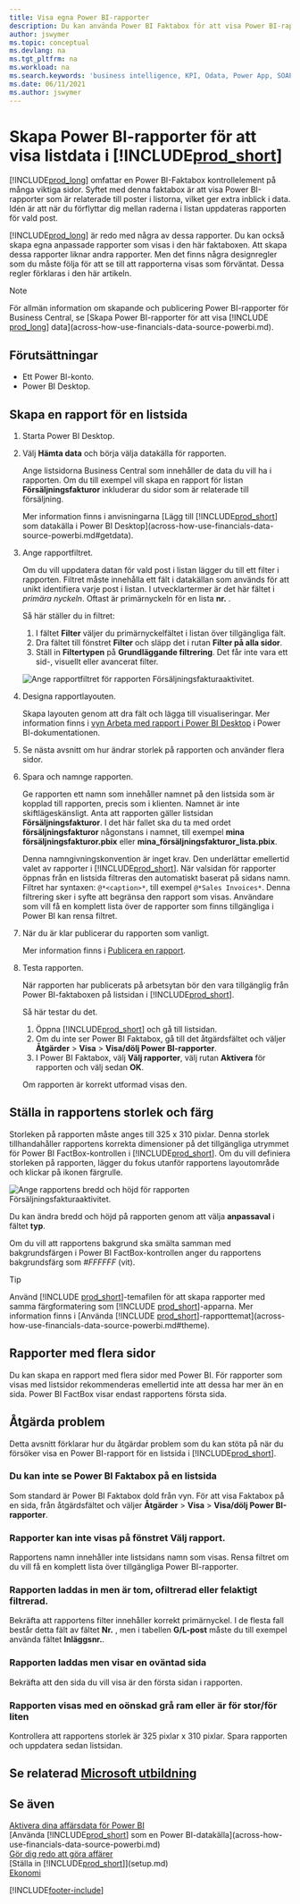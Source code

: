 ```yaml
---
title: Visa egna Power BI-rapporter
description: Du kan använda Power BI Faktabox för att visa Power BI-rapporter och få extra inblick i postdata i nyckellistor.
author: jswymer
ms.topic: conceptual
ms.devlang: na
ms.tgt_pltfrm: na
ms.workload: na
ms.search.keywords: 'business intelligence, KPI, Odata, Power App, SOAP, analysis'
ms.date: 06/11/2021
ms.author: jswymer
---
```

# <a name="creating-power-bi-reports-for-displaying-list-data-in-"></a><a name="creating-power-bi-reports-for-displaying-list-data-in-"></a><a name="creating-power-bi-reports-for-displaying-list-data-in-"></a>Skapa Power BI-rapporter för att visa listdata i [!INCLUDE[prod_short](includes/prod_short.md)]

[!INCLUDE[prod_long](includes/prod_long.md)] omfattar en Power BI-Faktabox kontrollelement på många viktiga sidor. Syftet med denna faktabox är att visa Power BI-rapporter som är relaterade till poster i listorna, vilket ger extra inblick i data. Idén är att när du förflyttar dig mellan raderna i listan uppdateras rapporten för vald post.

[!INCLUDE[prod_long](includes/prod_long.md)] är redo med några av dessa rapporter. Du kan också skapa egna anpassade rapporter som visas i den här faktaboxen. Att skapa dessa rapporter liknar andra rapporter. Men det finns några designregler som du måste följa för att se till att rapporterna visas som förväntat. Dessa regler förklaras i den här artikeln.

> [!NOTE]
> För allmän information om skapande och publicering Power BI-rapporter för Business Central, se [Skapa Power BI-rapporter för att visa [!INCLUDE [prod_long](includes/prod_long.md)] data](across-how-use-financials-data-source-powerbi.md). 

## <a name="prerequisites"></a><a name="prerequisites"></a><a name="prerequisites"></a>Förutsättningar

- Ett Power BI-konto.
- Power BI Desktop.

<!-- 
For more information about getting started, see [Use [!INCLUDE[prod_short](includes/prod_short.md)] as a Power BI Data Source](across-how-use-financials-data-source-powerbi.md).-->

## <a name="create-a-report-for-a-list-page"></a><a name="create-a-report-for-a-list-page"></a><a name="create-a-report-for-a-list-page"></a>Skapa en rapport för en listsida

1. Starta Power BI Desktop.
2. Välj **Hämta data** och börja välja datakälla för rapporten.

    Ange listsidorna Business Central som innehåller de data du vill ha i rapporten. Om du till exempel vill skapa en rapport för listan **Försäljningsfakturor** inkluderar du sidor som är relaterade till försäljning.

    Mer information finns i anvisningarna [Lägg till [!INCLUDE[prod_short](includes/prod_short.md)] som datakälla i Power BI Desktop](across-how-use-financials-data-source-powerbi.md#getdata).

3. Ange rapportfiltret.

    Om du vill uppdatera datan för vald post i listan lägger du till ett filter i rapporten. Filtret måste innehålla ett fält i datakällan som används för att unikt identifiera varje post i listan. I utvecklartermer är det här fältet i *primära nyckeln*. Oftast är primärnyckeln för en lista **nr.** .

    Så här ställer du in filtret:

    1. I fältet **Filter** väljer du primärnyckelfältet i listan över tillgängliga fält.
    2. Dra fältet till fönstret **Filter** och släpp det i rutan **Filter på alla sidor**.
    3. Ställ in **Filtertypen** på **Grundläggande filtrering**. Det får inte vara ett sid-, visuellt eller avancerat filter.

    ![Ange rapportfiltret för rapporten Försäljningsfakturaaktivitet.](./media/across-how-use-powerbi-reports-factbox/financials-powerbi-report-filter-v3.png)
4. Designa rapportlayouten.

    Skapa layouten genom att dra fält och lägga till visualiseringar. Mer information finns i [vyn Arbeta med rapport i Power BI Desktop](/power-bi/create-reports/desktop-report-view) i Power BI-dokumentationen.

5. Se nästa avsnitt om hur ändrar storlek på rapporten och använder flera sidor.

6. Spara och namnge rapporten.

    Ge rapporten ett namn som innehåller namnet på den listsida som är kopplad till rapporten, precis som i klienten. Namnet är inte skiftlägeskänsligt. Anta att rapporten gäller listsidan **Försäljningsfakturor**. I det här fallet ska du ta med ordet **försäljningsfakturor** någonstans i namnet, till exempel **mina försäljningsfakturor.pbix** eller **mina_försäljningsfakturor_lista.pbix**.

    Denna namngivningskonvention är inget krav. Den underlättar emellertid valet av rapporter i [!INCLUDE[prod_short](includes/prod_short.md)]. När valsidan för rapporter öppnas från en listsida filtreras den automatiskt baserat på sidans namn. Filtret har syntaxen: `@*<caption>*`, till exempel `@*Sales Invoices*`. Denna filtrering sker i syfte att begränsa den rapport som visas. Användare som vill få en komplett lista över de rapporter som finns tillgängliga i Power BI kan rensa filtret.

7. När du är klar publicerar du rapporten som vanligt.

    Mer information finns i [Publicera en rapport](across-how-use-financials-data-source-powerbi.md#publish-reports).

8. Testa rapporten.

    När rapporten har publicerats på arbetsytan bör den vara tillgänglig från Power BI-faktaboxen på listsidan i [!INCLUDE[prod_short](includes/prod_short.md)].

    Så här testar du det.

    1. Öppna [!INCLUDE[prod_short](includes/prod_short.md)] och gå till listsidan.
    2. Om du inte ser Power BI Faktabox, gå till det åtgärdsfältet och väljer **Åtgärder** > **Visa** > **Visa/dölj Power BI-rapporter**.
    3. I Power BI Faktabox, välj **Välj rapporter**, välj rutan **Aktivera** för rapporten och välj sedan **OK**.

    Om rapporten är korrekt utformad visas den.  

## <a name="set-the-report-size-and-color"></a><a name="set-the-report-size-and-color"></a><a name="set-the-report-size-and-color"></a>Ställa in rapportens storlek och färg

Storleken på rapporten måste anges till 325 x 310 pixlar. Denna storlek tillhandahåller rapportens korrekta dimensioner på det tillgängliga utrymmet för Power BI FactBox-kontrollen i [!INCLUDE[prod_short](includes/prod_short.md)]. Om du vill definiera storleken på rapporten, lägger du fokus utanför rapportens layoutområde och klickar på ikonen färgrulle.

![Ange rapportens bredd och höjd för rapporten Försäljningsfakturaaktivitet.](./media/across-how-use-powerbi-reports-factbox/financials-powerbi-report-sizing-v3.png)

Du kan ändra bredd och höjd på rapporten genom att välja **anpassaval** i fältet **typ**.

Om du vill att rapportens bakgrund ska smälta samman med bakgrundsfärgen i Power BI FactBox-kontrollen anger du rapportens bakgrundsfärg som *#FFFFFF* (vit). 

> [!TIP]
> Använd [!INCLUDE [prod_short](includes/prod_short.md)]-temafilen för att skapa rapporter med samma färgformatering som [!INCLUDE [prod_short](includes/prod_short.md)]-apparna. Mer information finns i [Använda [!INCLUDE [prod_short](includes/prod_short.md)]-rapporttemat](across-how-use-financials-data-source-powerbi.md#theme).

## <a name="reports-with-multiple-pages"></a><a name="reports-with-multiple-pages"></a><a name="reports-with-multiple-pages"></a>Rapporter med flera sidor

Du kan skapa en rapport med flera sidor med Power BI. För rapporter som visas med listsidor rekommenderas emellertid inte att dessa har mer än en sida. Power BI FactBox visar endast rapportens första sida.

## <a name="fixing-problems"></a><a name="fixing-problems"></a><a name="fixing-problems"></a>Åtgärda problem

Detta avsnitt förklarar hur du åtgärdar problem som du kan stöta på när du försöker visa en Power BI-rapport för en listsida i [!INCLUDE[prod_short](includes/prod_short.md)].  

### <a name="you-cant-see-the-power-bi-factbox-on-a-list-page"></a><a name="you-cant-see-the-power-bi-factbox-on-a-list-page"></a><a name="you-cant-see-the-power-bi-factbox-on-a-list-page"></a>Du kan inte se Power BI Faktabox på en listsida

Som standard är Power BI Faktabox dold från vyn. För att visa Faktabox på en sida, från åtgärdsfältet och väljer **Åtgärder** > **Visa** > **Visa/dölj Power BI-rapporter**.

### <a name="you-cant-see-the-report-in-the-select-report-pane"></a><a name="you-cant-see-the-report-in-the-select-report-pane"></a><a name="you-cant-see-the-report-in-the-select-report-pane"></a>Rapporter kan inte visas på fönstret Välj rapport.

Rapportens namn innehåller inte listsidans namn som visas. Rensa filtret om du vill få en komplett lista över tillgängliga Power BI-rapporter.  

### <a name="report-is-loaded-but-blank-not-filtered-or-filtered-incorrectly"></a><a name="report-is-loaded-but-blank-not-filtered-or-filtered-incorrectly"></a><a name="report-is-loaded-but-blank-not-filtered-or-filtered-incorrectly"></a>Rapporten laddas in men är tom, ofiltrerad eller felaktigt filtrerad.

Bekräfta att rapportens filter innehåller korrekt primärnyckel. I de flesta fall består detta fält av fältet **Nr.** , men i tabellen **G/L-post** måste du till exempel använda fältet **Inläggsnr.**.

### <a name="report-is-loaded-but-it-shows-a-page-you-didnt-expect"></a><a name="report-is-loaded-but-it-shows-a-page-you-didnt-expect"></a><a name="report-is-loaded-but-it-shows-a-page-you-didnt-expect"></a>Rapporten laddas men visar en oväntad sida

Bekräfta att den sida du vill visa är den första sidan i rapporten.  

### <a name="report-appears-with-an-unwanted-gray-boarder-or-its-too-small-or-too-large"></a><a name="report-appears-with-an-unwanted-gray-boarder-or-its-too-small-or-too-large"></a><a name="report-appears-with-an-unwanted-gray-boarder-or-its-too-small-or-too-large"></a>Rapporten visas med en oönskad grå ram eller är för stor/för liten

Kontrollera att rapportens storlek är 325 pixlar x 310 pixlar. Spara rapporten och uppdatera sedan listsidan.  

## <a name="see-related-microsoft-training"></a><a name="see-related-microsoft-training"></a><a name="see-related-microsoft-training"></a>Se relaterad [Microsoft utbildning](/training/modules/configure-powerbi-excel-dynamics-365-business-central/index)

## <a name="see-also"></a><a name="see-also"></a><a name="see-also"></a>Se även

[Aktivera dina affärsdata för Power BI](admin-powerbi.md)  
[Använda [!INCLUDE[prod_short](includes/prod_short.md)] som en Power BI-datakälla](across-how-use-financials-data-source-powerbi.md)  
[Gör dig redo att göra affärer](ui-get-ready-business.md)  
[Ställa in [!INCLUDE[prod_short](includes/prod_short.md)]](setup.md)  
[Ekonomi](finance.md)  


[!INCLUDE[footer-include](includes/footer-banner.md)]
